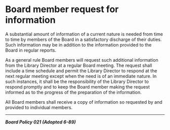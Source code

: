 # Board member request for information

A substantial amount of information of a current nature is needed from time to time by members of the Board in a satisfactory discharge of their duties. Such information may be in addition to the information provided to the Board in regular reports.

As a general rule Board members will request such additional information from the Library Director at a regular Board meeting. The request shall include a time schedule and permit the Library Director to respond at the next regular meeting except when the need is of an immediate nature. In such instances, it shall be the responsibility of the Library Director to respond promptly and to keep the Board member making the request informed as to the progress of the preparation of the information.

All Board members shall receive a copy of information so requested by and provided to individual members.

---

**_Board Policy 021 (Adopted 6-89)_**